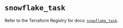 # `snowflake_task`

Refer to the Terraform Registry for docs: [`snowflake_task`](https://registry.terraform.io/providers/snowflake-labs/snowflake/0.84.1/docs/resources/task).
